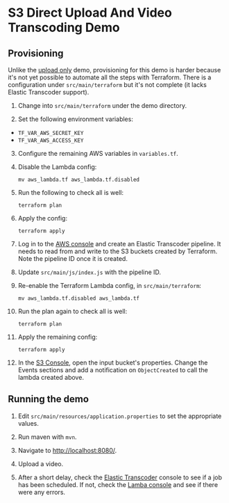 # S3 Direct Upload And Video Transcoding Demo

## Provisioning

Unlike the [upload only](../upload_only/) demo, provisioning for this demo
is harder because it's not yet possible to automate all the steps with
Terraform. There is a configuration under `src/main/terraform` but it's not
complete (it lacks Elastic Transcoder support).

1. Change into `src/main/terraform` under the demo directory.

2. Set the following environment variables:
  * `TF_VAR_AWS_SECRET_KEY`
  * `TF_VAR_AWS_ACCESS_KEY`

3. Configure the remaining AWS variables in
   `variables.tf`.

4. Disable the Lambda config:

    `mv aws_lambda.tf aws_lambda.tf.disabled`

5. Run the following to check all is well:

    `terraform plan`

6. Apply the config:

    `terraform apply`

7. Log in to the [AWS console](https://console.aws.amazon.com/) and create
   an Elastic Transcoder pipeline. It needs to read from and write to the
   S3 buckets created by Terraform. Note the pipeline ID once it is
   created.

8. Update `src/main/js/index.js` with the pipeline ID.

9. Re-enable the Terraform Lambda config, in `src/main/terraform`:

    `mv aws_lambda.tf.disabled aws_lambda.tf`

10. Run the plan again to check all is well:

    `terraform plan`

11. Apply the remaining config:

    `terraform apply`

12. In the [S3 Console](https://console.aws.amazon.com/s3/home), open the
    input bucket's properties. Change the Events sections and add a
    notification on `ObjectCreated` to call the lambda created above.

## Running the demo

1. Edit `src/main/resources/application.properties` to set the appropriate
   values.

2. Run maven with `mvn`.

3. Navigate to [http://localhost:8080/](http://localhost:8080/).

4. Upload a video.

5. After a short delay, check the [Elastic
   Transcoder](https://console.aws.amazon.com/elastictranscoder/home)
   console to see if a job has been scheduled. If not, check the [Lamba
   console](https://console.aws.amazon.com/lambda/home) and see if there
   were any errors.
